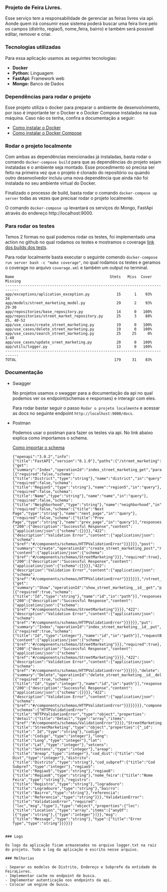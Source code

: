 ### Projeto de Feira Livres.

Esse serviço tem a responsabilidade de gerenciar as feiras livres via api. Aonde quem irá consumir esse sistema poderá buscar uma feira livre pelo os campos (distrito, regiao5, nome_feira, bairro) e também será possível editar, remover e criar.

### Tecnologias utilizadas

Para essa aplicação usamos as seguintes tecnologias:

- **Docker**
- **Python:** Linguagem
- **FastApi:** Framework web
- **Mongo:** Banco de Dados

### Dependências para rodar o projeto

Esse projeto utiliza o docker para preparar o ambiente de desenvolvimento, por isso é importante ter o Docker e o Docker Compose instalados na sua máquina. Caso não os tenha, confira a documentação a seguir:

 - [Como instalar o Docker](https://docs.docker.com/engine/install/)
 - [Como instalar o Docker Compose](https://docs.docker.com/compose/install/)

### Rodar o projeto localmente

Com ambas as dependências mencionadas já instaladas, basta rodar o comando `docker-compose build` para que as dependências do projeto sejam instaladas e o ambiente seja montado. Esse procedimento só precisa ser feito na primeira vez que o projeto é clonado do repositório ou quando outro desenvolvedor incluiu uma nova dependência que ainda não foi instalada no seu ambiente virtual do Docker.

Finalizado o processo de build, basta rodar o comando `docker-compose up server` todas as vezes que precisar rodar o projeto localmente.

 O comando `docker-compose up` levantará os serviços do Mongo, FastApi através do endereço http://localhost:9000.

### Para rodar os testes

Temos 2 formas no qual podemos rodar os testes, foi implementado uma action no github no qual rodamos os testes e mostramos o coverage [link dos builds dos tests](https://github.com/ramonPimentel/street_marketing/actions).

Para rodar localmente basta executar o seguinte comendo `docker-compose run server bash -c "make coverage"`, no qual rodamos os testes e geramos o coverage no arquivo `coverage.xml` e também um output no terminal.

```
Name                                           Stmts   Miss  Cover   Missing
----------------------------------------------------------------------------
app/exceptions/aplication_exception.py            15      1    93%   34
app/models/street_marketing_model.py              29      2    93%   29-30
app/repositories/base_repository.py               14      0   100%
app/repositories/street_market_repository.py      25      3    88%   25, 40-52
app/use_cases/create_street_marketing.py          19      0   100%
app/use_cases/delete_street_marketing.py          19      0   100%
app/use_cases/search_street_marketing.py          25     25     0%   1-40
app/use_cases/update_sreet_marketing.py           20      0   100%
app/utils/logger.py                               13      0   100%
----------------------------------------------------------------------------
TOTAL                                            179     31    83%
```

### Documentação

- Swagger

  No projetos usamos o swagger para a documentação da api no qual podemos ver os endpoint(schemas e responses) e interagir com eles.

  Para rodar bastar seguir o passo `Rodar o projeto localmente` e acessar as docs no seguinte endpoint `http://localhost:9000/docs`.

- Postman

  Podemos usar o postman para fazer os testes via api. No link abaixo explica como importamos o schema.

  [Como importar o schema](https://learning.postman.com/docs/designing-and-developing-your-api/importing-an-api/#importing-api-schemas)

  ```
  {"openapi":"3.0.2","info":{"title":"FastAPI","version":"0.1.0"},"paths":{"/street_marketing":{"get":{"summary":"Index","operationId":"index_street_marketing_get","parameters":[{"required":false,"schema":{"title":"District","type":"string"},"name":"district","in":"query"},{"required":false,"schema":{"title":"Region5","type":"string"},"name":"region5","in":"query"},{"required":false,"schema":{"title":"Name","type":"string"},"name":"name","in":"query"},{"required":false,"schema":{"title":"Neighborhood","type":"string"},"name":"neighborhood","in":"query"},{"required":false,"schema":{"title":"Next Page","type":"string"},"name":"next_page","in":"query"},{"required":false,"schema":{"title":"Prev Page","type":"string"},"name":"prev_page","in":"query"}],"responses":{"200":{"description":"Successful Response","content":{"application/json":{"schema":{}}}},"422":{"description":"Validation Error","content":{"application/json":{"schema":{"$ref":"#/components/schemas/HTTPValidationError"}}}}}},"post":{"summary":"Create","operationId":"create_street_marketing_post","requestBody":{"content":{"application/json":{"schema":{"$ref":"#/components/schemas/StreetMarketing"}}},"required":true},"responses":{"200":{"description":"Successful Response","content":{"application/json":{"schema":{}}}},"422":{"description":"Validation Error","content":{"application/json":{"schema":{"$ref":"#/components/schemas/HTTPValidationError"}}}}}}},"/street_marketing/{id}":{"get":{"summary":"Show","operationId":"show_street_marketing__id__get","parameters":[{"required":true,"schema":{"title":"Id","type":"string"},"name":"id","in":"path"}],"responses":{"200":{"description":"Successful Response","content":{"application/json":{"schema":{"$ref":"#/components/schemas/StreetMarketing"}}}},"422":{"description":"Validation Error","content":{"application/json":{"schema":{"$ref":"#/components/schemas/HTTPValidationError"}}}}}},"put":{"summary":"Index","operationId":"index_street_marketing__id__put","parameters":[{"required":true,"schema":{"title":"Id","type":"integer"},"name":"id","in":"path"}],"requestBody":{"content":{"application/json":{"schema":{"$ref":"#/components/schemas/StreetMarketing"}}},"required":true},"responses":{"200":{"description":"Successful Response","content":{"application/json":{"schema":{"$ref":"#/components/schemas/StreetMarketing"}}}},"422":{"description":"Validation Error","content":{"application/json":{"schema":{"$ref":"#/components/schemas/HTTPValidationError"}}}}}},"delete":{"summary":"Delete","operationId":"delete_street_marketing__id__delete","parameters":[{"required":true,"schema":{"title":"Id","type":"integer"},"name":"id","in":"path"}],"responses":{"200":{"description":"Successful Response","content":{"application/json":{"schema":{}}}},"422":{"description":"Validation Error","content":{"application/json":{"schema":{"$ref":"#/components/schemas/HTTPValidationError"}}}}}}}},"components":{"schemas":{"HTTPValidationError":{"title":"HTTPValidationError","type":"object","properties":{"detail":{"title":"Detail","type":"array","items":{"$ref":"#/components/schemas/ValidationError"}}}},"StreetMarketing":{"title":"StreetMarketing","type":"object","properties":{"_id":{"title":" Id","type":"string"},"codigo":{"title":"Codigo","type":"integer"},"long":{"title":"Long","type":"integer"},"lat":{"title":"Lat","type":"integer"},"setcens":{"title":"Setcens","type":"integer"},"areap":{"title":"Areap","type":"integer"},"cod_dist":{"title":"Cod Dist","type":"integer"},"distrito":{"title":"Distrito","type":"string"},"cod_subpref":{"title":"Cod Subpref","type":"integer"},"regiao5":{"title":"Regiao5","type":"string"},"regiao8":{"title":"Regiao8","type":"string"},"nome_feira":{"title":"Nome Feira","type":"string"},"registro":{"title":"Registro","type":"string"},"logradouro":{"title":"Logradouro","type":"string"},"bairro":{"title":"Bairro","type":"string"},"referencia":{"title":"Referencia","type":"string"}}},"ValidationError":{"title":"ValidationError","required":["loc","msg","type"],"type":"object","properties":{"loc":{"title":"Location","type":"array","items":{"anyOf":[{"type":"string"},{"type":"integer"}]}},"msg":{"title":"Message","type":"string"},"type":{"title":"Error Type","type":"string"}}}}}}
```

### Logs

Os logs da aplicação ficam armazenados no arquivo logger.txt na raiz do projeto. Todo o log da aplicação é escrito nesse arquivo.

### Melhorias

- Separar os modelos de Distrito, Endereço e Subprefe da entidade de FeiraLivres.
- Implementar cache no endpoint de busca.
- Implementar autenticação nos endpoints da api.
- Colocar um engine de busca.